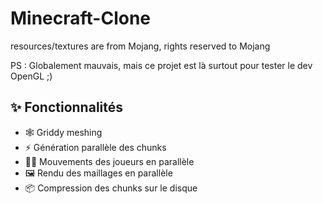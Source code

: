 # Minecraft-Clone
resources/textures are from Mojang, rights reserved to Mojang

PS : Globalement mauvais, mais ce projet est là surtout pour tester le dev OpenGL ;)

## ✨ Fonctionnalités

- 🕸️ Griddy meshing
- ⚡ Génération parallèle des chunks
- 🏃‍♂️ Mouvements des joueurs en parallèle
- 🖼️ Rendu des maillages en parallèle
- 📦 Compression des chunks sur le disque